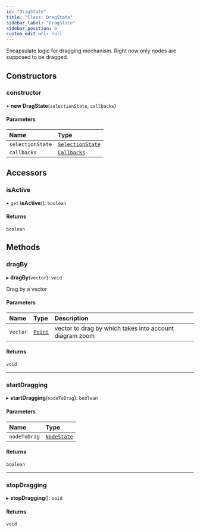 ```yaml
---
id: "DragState"
title: "Class: DragState"
sidebar_label: "DragState"
sidebar_position: 0
custom_edit_url: null
---
```


Encapsulate logic for dragging mechanism. Right now only nodes are supposed to be dragged.

## Constructors

### constructor

• **new DragState**(`selectionState`, `callbacks`)

#### Parameters

| Name | Type |
| :------ | :------ |
| `selectionState` | [`SelectionState`](SelectionState) |
| `callbacks` | [`Callbacks`](Callbacks) |

## Accessors

### isActive

• `get` **isActive**(): `boolean`

#### Returns

`boolean`

## Methods

### dragBy

▸ **dragBy**(`vector`): `void`

Drag by a vector

#### Parameters

| Name | Type | Description |
| :------ | :------ | :------ |
| `vector` | [`Point`](../#point) | vector to drag by which takes into account diagram zoom |

#### Returns

`void`

___

### startDragging

▸ **startDragging**(`nodeToDrag`): `boolean`

#### Parameters

| Name | Type |
| :------ | :------ |
| `nodeToDrag` | [`NodeState`](NodeState) |

#### Returns

`boolean`

___

### stopDragging

▸ **stopDragging**(): `void`

#### Returns

`void`
